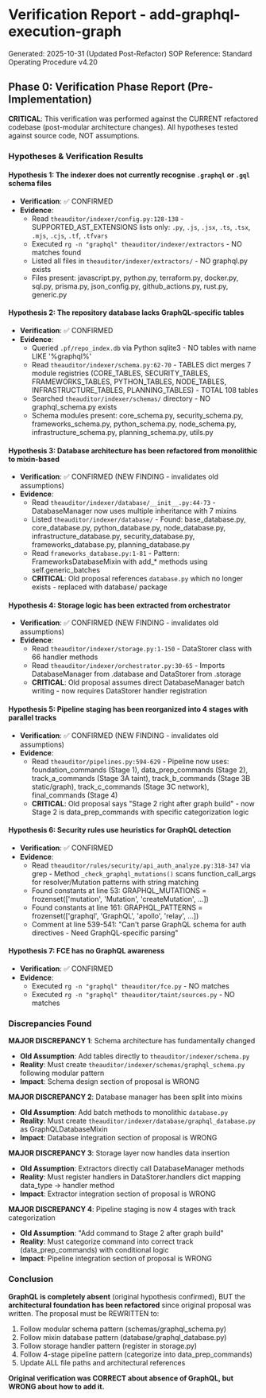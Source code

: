 # Verification Report - add-graphql-execution-graph
Generated: 2025-10-31 (Updated Post-Refactor)
SOP Reference: Standard Operating Procedure v4.20

## Phase 0: Verification Phase Report (Pre-Implementation)

**CRITICAL**: This verification was performed against the CURRENT refactored codebase (post-modular architecture changes). All hypotheses tested against source code, NOT assumptions.

### Hypotheses & Verification Results

#### Hypothesis 1: The indexer does not currently recognise `.graphql` or `.gql` schema files
- **Verification**: ✅ CONFIRMED
- **Evidence**:
  - Read `theauditor/indexer/config.py:128-138` - SUPPORTED_AST_EXTENSIONS lists only: `.py`, `.js`, `.jsx`, `.ts`, `.tsx`, `.mjs`, `.cjs`, `.tf`, `.tfvars`
  - Executed `rg -n "graphql" theauditor/indexer/extractors` - NO matches found
  - Listed all files in `theauditor/indexer/extractors/` - NO graphql.py exists
  - Files present: javascript.py, python.py, terraform.py, docker.py, sql.py, prisma.py, json_config.py, github_actions.py, rust.py, generic.py

#### Hypothesis 2: The repository database lacks GraphQL-specific tables
- **Verification**: ✅ CONFIRMED
- **Evidence**:
  - Queried `.pf/repo_index.db` via Python sqlite3 - NO tables with name LIKE '%graphql%'
  - Read `theauditor/indexer/schema.py:62-70` - TABLES dict merges 7 module registries (CORE_TABLES, SECURITY_TABLES, FRAMEWORKS_TABLES, PYTHON_TABLES, NODE_TABLES, INFRASTRUCTURE_TABLES, PLANNING_TABLES) - TOTAL 108 tables
  - Searched `theauditor/indexer/schemas/` directory - NO graphql_schema.py exists
  - Schema modules present: core_schema.py, security_schema.py, frameworks_schema.py, python_schema.py, node_schema.py, infrastructure_schema.py, planning_schema.py, utils.py

#### Hypothesis 3: Database architecture has been refactored from monolithic to mixin-based
- **Verification**: ✅ CONFIRMED (NEW FINDING - invalidates old assumptions)
- **Evidence**:
  - Read `theauditor/indexer/database/__init__.py:44-73` - DatabaseManager now uses multiple inheritance with 7 mixins
  - Listed `theauditor/indexer/database/` - Found: base_database.py, core_database.py, python_database.py, node_database.py, infrastructure_database.py, security_database.py, frameworks_database.py, planning_database.py
  - Read `frameworks_database.py:1-81` - Pattern: FrameworksDatabaseMixin with add_* methods using self.generic_batches
  - **CRITICAL**: Old proposal references `database.py` which no longer exists - replaced with database/ package

#### Hypothesis 4: Storage logic has been extracted from orchestrator
- **Verification**: ✅ CONFIRMED (NEW FINDING - invalidates old assumptions)
- **Evidence**:
  - Read `theauditor/indexer/storage.py:1-150` - DataStorer class with 66 handler methods
  - Read `theauditor/indexer/orchestrator.py:30-65` - Imports DatabaseManager from .database and DataStorer from .storage
  - **CRITICAL**: Old proposal assumes direct DatabaseManager batch writing - now requires DataStorer handler registration

#### Hypothesis 5: Pipeline staging has been reorganized into 4 stages with parallel tracks
- **Verification**: ✅ CONFIRMED (NEW FINDING - invalidates old assumptions)
- **Evidence**:
  - Read `theauditor/pipelines.py:594-629` - Pipeline now uses: foundation_commands (Stage 1), data_prep_commands (Stage 2), track_a_commands (Stage 3A taint), track_b_commands (Stage 3B static/graph), track_c_commands (Stage 3C network), final_commands (Stage 4)
  - **CRITICAL**: Old proposal says "Stage 2 right after graph build" - now Stage 2 is data_prep_commands with specific categorization logic

#### Hypothesis 6: Security rules use heuristics for GraphQL detection
- **Verification**: ✅ CONFIRMED
- **Evidence**:
  - Read `theauditor/rules/security/api_auth_analyze.py:318-347` via grep - Method `_check_graphql_mutations()` scans function_call_args for resolver/Mutation patterns with string matching
  - Found constants at line 53: GRAPHQL_MUTATIONS = frozenset(['mutation', 'Mutation', 'createMutation', ...])
  - Found constants at line 161: GRAPHQL_PATTERNS = frozenset(['graphql', 'GraphQL', 'apollo', 'relay', ...])
  - Comment at line 539-541: "Can't parse GraphQL schema for auth directives - Need GraphQL-specific parsing"

#### Hypothesis 7: FCE has no GraphQL awareness
- **Verification**: ✅ CONFIRMED
- **Evidence**:
  - Executed `rg -n "graphql" theauditor/fce.py` - NO matches
  - Executed `rg -n "graphql" theauditor/taint/sources.py` - NO matches

### Discrepancies Found

**MAJOR DISCREPANCY 1**: Schema architecture has fundamentally changed
- **Old Assumption**: Add tables directly to `theauditor/indexer/schema.py`
- **Reality**: Must create `theauditor/indexer/schemas/graphql_schema.py` following modular pattern
- **Impact**: Schema design section of proposal is WRONG

**MAJOR DISCREPANCY 2**: Database manager has been split into mixins
- **Old Assumption**: Add batch methods to monolithic `database.py`
- **Reality**: Must create `theauditor/indexer/database/graphql_database.py` as GraphQLDatabaseMixin
- **Impact**: Database integration section of proposal is WRONG

**MAJOR DISCREPANCY 3**: Storage layer now handles data insertion
- **Old Assumption**: Extractors directly call DatabaseManager methods
- **Reality**: Must register handlers in DataStorer.handlers dict mapping data_type → handler method
- **Impact**: Extractor integration section of proposal is WRONG

**MAJOR DISCREPANCY 4**: Pipeline staging is now 4 stages with track categorization
- **Old Assumption**: "Add command to Stage 2 after graph build"
- **Reality**: Must categorize command into correct track (data_prep_commands) with conditional logic
- **Impact**: Pipeline integration section of proposal is WRONG

### Conclusion

**GraphQL is completely absent** (original hypothesis confirmed), BUT the **architectural foundation has been refactored** since original proposal was written. The proposal must be REWRITTEN to:

1. Follow modular schema pattern (schemas/graphql_schema.py)
2. Follow mixin database pattern (database/graphql_database.py)
3. Follow storage handler pattern (register in storage.py)
4. Follow 4-stage pipeline pattern (categorize into data_prep_commands)
5. Update ALL file paths and architectural references

**Original verification was CORRECT about absence of GraphQL, but WRONG about how to add it.**
